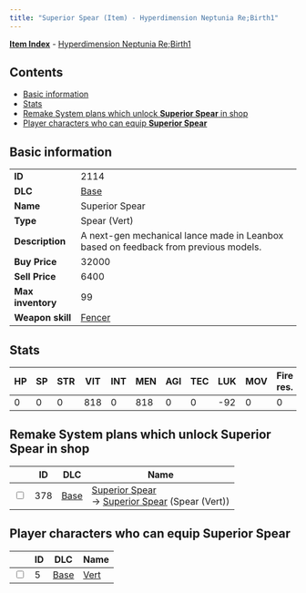 ```yaml
---
title: "Superior Spear (Item) - Hyperdimension Neptunia Re;Birth1"
---
```


[**Item Index**](/neptunia/rb1/item/index.html) - [Hyperdimension Neptunia Re;Birth1](/neptunia/rb1)

## Contents

- [Basic information](#basic-information)
- [Stats](#stats)
- [Remake System plans which unlock **Superior Spear** in shop](#remake-system-plans-which-unlock-superior-spear-in-shop)
- [Player characters who can equip **Superior Spear**](#player-characters-who-can-equip-superior-spear)

## Basic information

|   |   |
| -- | -- |
| **ID** | 2114 |
| **DLC** | [Base](/neptunia/rb1/dlc/1-base.html) |
| **Name** | Superior Spear |
| **Type** | Spear (Vert) |
| **Description** | A next-gen mechanical lance made in Leanbox based on feedback from previous models. |
| **Buy Price** | 32000 |
| **Sell Price** | 6400 |
| **Max inventory** | 99 |
| **Weapon skill** | [Fencer](/neptunia/rb1/skill/1-802-fencer.html) |


## Stats

| HP | SP | STR | VIT | INT | MEN | AGI | TEC | LUK | MOV | Fire res. | Ice res. | Wind res. | Lightning res. |
| -- | -- | --- | --- | --- | --- | --- | --- | --- | --- | --------- | -------- | --------- | -------------- |
| 0 | 0 | 0 | 818 | 0 | 818 | 0 | 0 | -92 | 0 | 0 | 0 | 0 | 0 |


## Remake System plans which unlock **Superior Spear** in shop

|    | ID | DLC | Name |
| -- | -- | --- | ---- |
| <input type="checkbox" id="rb1-remake-1-378" class="trackbox" /> | 378 | [Base](/neptunia/rb1/dlc/1-base.html) | [Superior Spear](/neptunia/rb1/remake/1-378-superior-spear.html)<br /> → [Superior Spear](/neptunia/rb1/item/1-2114-superior-spear.html) (Spear (Vert)) |


## Player characters who can equip **Superior Spear**

|    | ID | DLC | Name |
| -- | -- | --- | ---- |
| <input type="checkbox" id="rb1-player-1-5" class="trackbox" /> | 5 | [Base](/neptunia/rb1/dlc/1-base.html) | [Vert](/neptunia/rb1/player/1-5-vert.html) |
